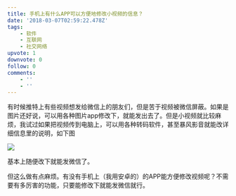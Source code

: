 ```yaml
---
title: 手机上有什么APP可以方便地修改小视频的信息？
date: '2018-03-07T02:59:22.478Z'
tags:
    - 软件
    - 互联网
    - 社交网络
upvote: 1
downvote: 0
follow: 0
comments:
    - ''
    - ''
---
```


有时候推特上有些视频想发给微信上的朋友们，但是苦于视频被微信屏蔽。如果是图片还好说，可以用各种图片app修改下，就能发出去了。但是小视频就比较麻烦，我试过如果把视频传到电脑上，可以用各种转码软件，甚至暴风影音就能改详细信息里的说明，如下图

![](https://pincimg.com/posts/44972/000cea4b39a7c676b7be549e4221f255.jpg)

基本上随便改下就能发微信了。

但这么做有点麻烦。有没有手机上（我用安卓的）的APP能方便修改视频呢？不需要有多厉害的功能，只要能修改下就能发微信就行。
